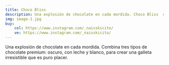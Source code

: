 ```yaml
---
title: Choco Bliss  
description: Una explosión de chocolate en cada mordida. Choco Bliss  combina tres tipos de chocolate premium oscuro, con leche y blanco, para crear una galleta irresistible que es puro placer.  
img: image-1.jpg  
buy:  
    col: https://www.instagram.com/_naisskicito/  
    ve: https://www.instagram.com/_naisskicito/  
---  
```


Una explosión de chocolate en cada mordida. Combina tres tipos de chocolate premium: oscuro, con leche y blanco, para crear una galleta irresistible que es puro placer.  
